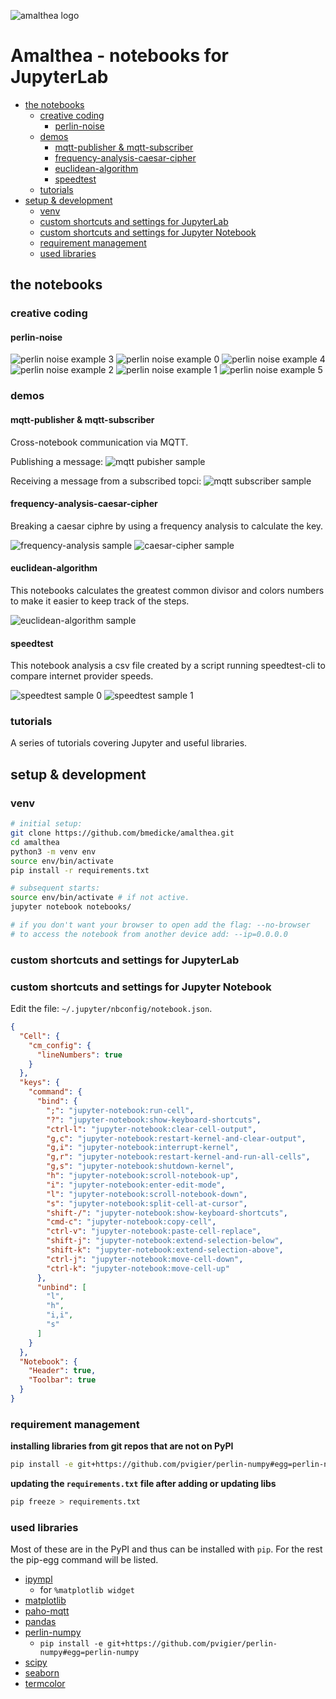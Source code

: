 ![amalthea logo](samples/amalthea-logo.svg)
# Amalthea - notebooks for JupyterLab

<!-- vim-markdown-toc GFM -->

* [the notebooks](#the-notebooks)
  * [creative coding](#creative-coding)
    * [perlin-noise](#perlin-noise)
  * [demos](#demos)
    * [mqtt-publisher & mqtt-subscriber](#mqtt-publisher--mqtt-subscriber)
    * [frequency-analysis-caesar-cipher](#frequency-analysis-caesar-cipher)
    * [euclidean-algorithm](#euclidean-algorithm)
    * [speedtest](#speedtest)
  * [tutorials](#tutorials)
* [setup & development](#setup--development)
  * [venv](#venv)
  * [custom shortcuts and settings for JupyterLab](#custom-shortcuts-and-settings-for-jupyterlab)
  * [custom shortcuts and settings for Jupyter Notebook](#custom-shortcuts-and-settings-for-jupyter-notebook)
  * [requirement management](#requirement-management)
  * [used libraries](#used-libraries)

<!-- vim-markdown-toc -->

## the notebooks

### creative coding

#### perlin-noise

![perlin noise example 3](samples/perlin-noise-03.svg)
![perlin noise example 0](samples/perlin-noise-00.svg)
![perlin noise example 4](samples/perlin-noise-04.svg)
![perlin noise example 2](samples/perlin-noise-02.svg)
![perlin noise example 1](samples/perlin-noise-01.svg)
![perlin noise example 5](samples/perlin-noise-05.svg)

### demos

#### mqtt-publisher & mqtt-subscriber

Cross-notebook communication via MQTT.

Publishing a message:
![mqtt pubisher sample](samples/mqtt-publisher.png)

Receiving a message from a subscribed topci:
![mqtt subscriber sample](samples/mqtt-subscriber.png)

#### frequency-analysis-caesar-cipher

Breaking a caesar ciphre by using a frequency analysis to calculate the key.

![frequency-analysis sample](samples/frequency-analysis.png)
![caesar-cipher sample](samples/caesar-cipher.png)

#### euclidean-algorithm

This notebooks calculates the greatest common divisor and colors numbers
to make it easier to keep track of the steps.

![euclidean-algorithm sample](samples/euclidean-algorithm.png)

#### speedtest

This notebook analysis a csv file created by a script running speedtest-cli to compare internet provider speeds.

![speedtest sample 0](samples/speedtest00.png)
![speedtest sample 1](samples/speedtest01.png)

### tutorials

A series of tutorials covering Jupyter and useful libraries.

## setup & development

### venv

```sh
# initial setup:
git clone https://github.com/bmedicke/amalthea.git
cd amalthea
python3 -m venv env
source env/bin/activate
pip install -r requirements.txt

# subsequent starts:
source env/bin/activate # if not active.
jupyter notebook notebooks/

# if you don't want your browser to open add the flag: --no-browser
# to access the notebook from another device add: --ip=0.0.0.0
```

### custom shortcuts and settings for JupyterLab

### custom shortcuts and settings for Jupyter Notebook

Edit the file: `~/.jupyter/nbconfig/notebook.json`.

```json
{
  "Cell": {
    "cm_config": {
      "lineNumbers": true
    }
  },
  "keys": {
    "command": {
      "bind": {
        ";": "jupyter-notebook:run-cell",
        "?": "jupyter-notebook:show-keyboard-shortcuts",
        "ctrl-l": "jupyter-notebook:clear-cell-output",
        "g,c": "jupyter-notebook:restart-kernel-and-clear-output",
        "g,i": "jupyter-notebook:interrupt-kernel",
        "g,r": "jupyter-notebook:restart-kernel-and-run-all-cells",
        "g,s": "jupyter-notebook:shutdown-kernel",
        "h": "jupyter-notebook:scroll-notebook-up",
        "i": "jupyter-notebook:enter-edit-mode",
        "l": "jupyter-notebook:scroll-notebook-down",
        "s": "jupyter-notebook:split-cell-at-cursor",
        "shift-/": "jupyter-notebook:show-keyboard-shortcuts",
        "cmd-c": "jupyter-notebook:copy-cell",
        "ctrl-v": "jupyter-notebook:paste-cell-replace",
        "shift-j": "jupyter-notebook:extend-selection-below",
        "shift-k": "jupyter-notebook:extend-selection-above",
        "ctrl-j": "jupyter-notebook:move-cell-down",
        "ctrl-k": "jupyter-notebook:move-cell-up"
      },
      "unbind": [
        "l",
        "h",
        "i,i",
        "s"
      ]
    }
  },
  "Notebook": {
    "Header": true,
    "Toolbar": true
  }
}
```

### requirement management

**installing libraries from git repos that are not on PyPI**

```sh
pip install -e git+https://github.com/pvigier/perlin-numpy#egg=perlin-numpy
```

**updating the `requirements.txt` file after adding or updating libs**

```sh
pip freeze > requirements.txt
```

### used libraries

Most of these are in the PyPI and thus can be installed with `pip`. For the rest the pip-egg command will be listed.

* [ipympl](https://github.com/matplotlib/ipympl)
  * for `%matplotlib widget`
* [matplotlib](https://github.com/matplotlib/matplotlib)
* [paho-mqtt](https://github.com/eclipse/paho.mqtt.python)
* [pandas](https://github.com/pandas-dev/pandas)
* [perlin-numpy](https://github.com/pvigier/perlin-numpy)
  * `pip install -e git+https://github.com/pvigier/perlin-numpy#egg=perlin-numpy`
* [scipy](https://github.com/scipy/scipy)
* [seaborn](https://github.com/mwaskom/seaborn)
* [termcolor](https://pypi.org/project/termcolor/)
